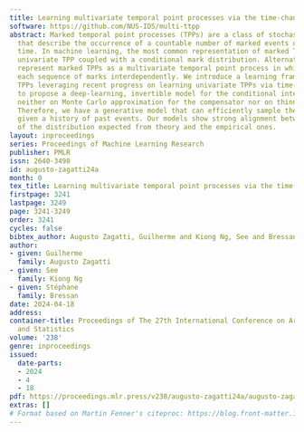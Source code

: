 ```yaml
---
title: Learning multivariate temporal point processes via the time-change theorem
software: https://github.com/NUS-IDS/multi-ttpp
abstract: Marked temporal point processes (TPPs) are a class of stochastic processes
  that describe the occurrence of a countable number of marked events over continuous
  time. In machine learning, the most common representation of marked TPPs is the
  univariate TPP coupled with a conditional mark distribution. Alternatively, we can
  represent marked TPPs as a multivariate temporal point process in which we model
  each sequence of marks interdependently. We introduce a learning framework for multivariate
  TPPs leveraging recent progress on learning univariate TPPs via time-change theorems
  to propose a deep-learning, invertible model for the conditional intensity. We rely
  neither on Monte Carlo approximation for the compensator nor on thinning for sampling.
  Therefore, we have a generative model that can efficiently sample the next event
  given a history of past events. Our models show strong alignment between the percentiles
  of the distribution expected from theory and the empirical ones.
layout: inproceedings
series: Proceedings of Machine Learning Research
publisher: PMLR
issn: 2640-3498
id: augusto-zagatti24a
month: 0
tex_title: Learning multivariate temporal point processes via the time-change theorem
firstpage: 3241
lastpage: 3249
page: 3241-3249
order: 3241
cycles: false
bibtex_author: Augusto Zagatti, Guilherme and Kiong Ng, See and Bressan, St\'{e}phane
author:
- given: Guilherme
  family: Augusto Zagatti
- given: See
  family: Kiong Ng
- given: Stéphane
  family: Bressan
date: 2024-04-18
address:
container-title: Proceedings of The 27th International Conference on Artificial Intelligence
  and Statistics
volume: '238'
genre: inproceedings
issued:
  date-parts:
  - 2024
  - 4
  - 18
pdf: https://proceedings.mlr.press/v238/augusto-zagatti24a/augusto-zagatti24a.pdf
extras: []
# Format based on Martin Fenner's citeproc: https://blog.front-matter.io/posts/citeproc-yaml-for-bibliographies/
---
```

